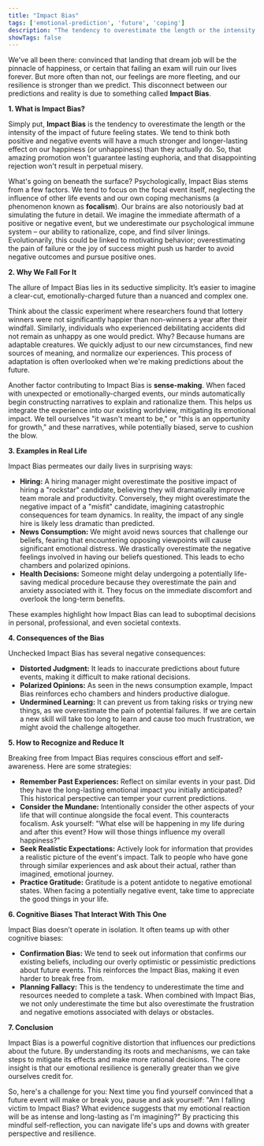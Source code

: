 ```yaml
---
title: "Impact Bias"
tags: ['emotional-prediction', 'future', 'coping']
description: "The tendency to overestimate the length or the intensity of the impact of future feeling states."
showTags: false
---
```



We've all been there: convinced that landing that dream job will be the pinnacle of happiness, or certain that failing an exam will ruin our lives forever. But more often than not, our feelings are more fleeting, and our resilience is stronger than we predict. This disconnect between our predictions and reality is due to something called **Impact Bias**.

**1. What is Impact Bias?**

Simply put, **Impact Bias** is the tendency to overestimate the length or the intensity of the impact of future feeling states. We tend to think both positive and negative events will have a much stronger and longer-lasting effect on our happiness (or unhappiness) than they actually do. So, that amazing promotion won't guarantee lasting euphoria, and that disappointing rejection won't result in perpetual misery.

What's going on beneath the surface? Psychologically, Impact Bias stems from a few factors. We tend to focus on the focal event itself, neglecting the influence of other life events and our own coping mechanisms (a phenomenon known as **focalism**). Our brains are also notoriously bad at simulating the future in detail. We imagine the immediate aftermath of a positive or negative event, but we underestimate our psychological immune system – our ability to rationalize, cope, and find silver linings. Evolutionarily, this could be linked to motivating behavior; overestimating the pain of failure or the joy of success might push us harder to avoid negative outcomes and pursue positive ones.

**2. Why We Fall For It**

The allure of Impact Bias lies in its seductive simplicity. It’s easier to imagine a clear-cut, emotionally-charged future than a nuanced and complex one.

Think about the classic experiment where researchers found that lottery winners were not significantly happier than non-winners a year after their windfall. Similarly, individuals who experienced debilitating accidents did not remain as unhappy as one would predict. Why? Because humans are adaptable creatures. We quickly adjust to our new circumstances, find new sources of meaning, and normalize our experiences. This process of adaptation is often overlooked when we're making predictions about the future.

Another factor contributing to Impact Bias is **sense-making**. When faced with unexpected or emotionally-charged events, our minds automatically begin constructing narratives to explain and rationalize them. This helps us integrate the experience into our existing worldview, mitigating its emotional impact. We tell ourselves "it wasn't meant to be," or "this is an opportunity for growth," and these narratives, while potentially biased, serve to cushion the blow.

**3. Examples in Real Life**

Impact Bias permeates our daily lives in surprising ways:

*   **Hiring:** A hiring manager might overestimate the positive impact of hiring a "rockstar" candidate, believing they will dramatically improve team morale and productivity. Conversely, they might overestimate the negative impact of a "misfit" candidate, imagining catastrophic consequences for team dynamics. In reality, the impact of any single hire is likely less dramatic than predicted.
*   **News Consumption:** We might avoid news sources that challenge our beliefs, fearing that encountering opposing viewpoints will cause significant emotional distress. We drastically overestimate the negative feelings involved in having our beliefs questioned. This leads to echo chambers and polarized opinions.
*   **Health Decisions:** Someone might delay undergoing a potentially life-saving medical procedure because they overestimate the pain and anxiety associated with it. They focus on the immediate discomfort and overlook the long-term benefits.

These examples highlight how Impact Bias can lead to suboptimal decisions in personal, professional, and even societal contexts.

**4. Consequences of the Bias**

Unchecked Impact Bias has several negative consequences:

*   **Distorted Judgment:** It leads to inaccurate predictions about future events, making it difficult to make rational decisions.
*   **Polarized Opinions:** As seen in the news consumption example, Impact Bias reinforces echo chambers and hinders productive dialogue.
*   **Undermined Learning:** It can prevent us from taking risks or trying new things, as we overestimate the pain of potential failures. If we are certain a new skill will take too long to learn and cause too much frustration, we might avoid the challenge altogether.

**5. How to Recognize and Reduce It**

Breaking free from Impact Bias requires conscious effort and self-awareness. Here are some strategies:

*   **Remember Past Experiences:** Reflect on similar events in your past. Did they have the long-lasting emotional impact you initially anticipated? This historical perspective can temper your current predictions.
*   **Consider the Mundane:** Intentionally consider the other aspects of your life that will continue alongside the focal event. This counteracts focalism. Ask yourself: "What else will be happening in my life during and after this event? How will those things influence my overall happiness?"
*   **Seek Realistic Expectations:** Actively look for information that provides a realistic picture of the event's impact. Talk to people who have gone through similar experiences and ask about their actual, rather than imagined, emotional journey.
*   **Practice Gratitude:** Gratitude is a potent antidote to negative emotional states. When facing a potentially negative event, take time to appreciate the good things in your life.

**6. Cognitive Biases That Interact With This One**

Impact Bias doesn’t operate in isolation. It often teams up with other cognitive biases:

*   **Confirmation Bias:** We tend to seek out information that confirms our existing beliefs, including our overly optimistic or pessimistic predictions about future events. This reinforces the Impact Bias, making it even harder to break free from.
*   **Planning Fallacy:** This is the tendency to underestimate the time and resources needed to complete a task. When combined with Impact Bias, we not only underestimate the time but also overestimate the frustration and negative emotions associated with delays or obstacles.

**7. Conclusion**

Impact Bias is a powerful cognitive distortion that influences our predictions about the future. By understanding its roots and mechanisms, we can take steps to mitigate its effects and make more rational decisions. The core insight is that our emotional resilience is generally greater than we give ourselves credit for.

So, here's a challenge for you: Next time you find yourself convinced that a future event will make or break you, pause and ask yourself: "Am I falling victim to Impact Bias? What evidence suggests that my emotional reaction will be as intense and long-lasting as I'm imagining?" By practicing this mindful self-reflection, you can navigate life's ups and downs with greater perspective and resilience.

